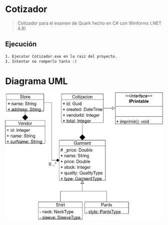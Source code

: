 # Cotizador
> Cotizador para el examen de Quark hecho en C# con Winforms (.NET 4.8)

## Ejecución
```
1. Ejecutar Cotizador.exe en la raiz del proyecto.
2. Intentar no romperlo tanto :)
```

# Diagrama UML
![Dominio](/uml_diagram.jpg)
